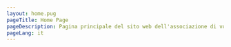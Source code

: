 ```yaml
---
layout: home.pug
pageTitle: Home Page
pageDescription: Pagina principale del sito web dell'associazione di volontariato CrHack Lab Foligno 4D
pageLang: it
---
```


<!-- Nessun contenuto. Questa pagina viene generata interamente da home.pug -->